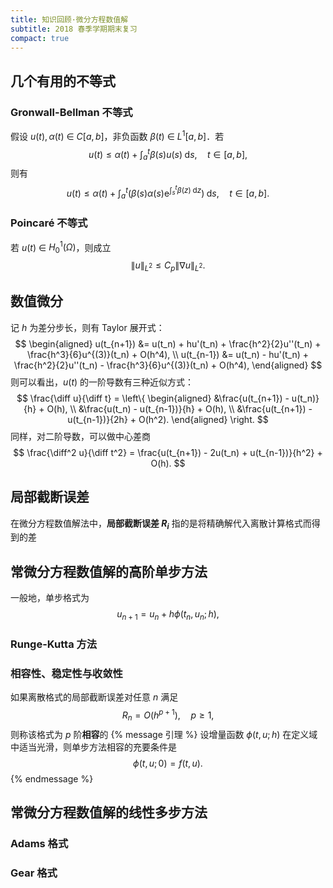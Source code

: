 ```yaml
---
title: 知识回顾·微分方程数值解
subtitle: 2018 春季学期期末复习
compact: true
---
```


## 几个有用的不等式

### Gronwall-Bellman 不等式
假设 $u(t),\, \alpha(t)$ $\in$ $C[a, b]$，非负函数 $\beta(t)$ $\in$ $L^1[a, b]$．若
$$ u(t) \leqslant \alpha(t) + \int_a^t \beta(s) u(s)\; \mathrm{d} s, \quad t \in [a, b], $$
则有
$$ u(t) \leqslant \alpha(t) + \int_a^t \left( \beta(s)\alpha(s)\mathrm{e}^{\int_s^t \beta(z)\; \mathrm{d}z} \right)\; \mathrm{d} s, \quad t \in [a, b]. $$

### Poincaré 不等式
若 $u(t)$ $\in$ $H_0^1(\Omega)$，则成立
$$ \left\|u\right\|_{L^2} \leqslant C_p \left\|\nabla u\right\|_{L^2}. $$

## 数值微分
记 $h$ 为差分步长，则有 Taylor 展开式：
$$
\begin{aligned}
u(t_{n+1}) &= u(t_n) + hu'(t_n) + \frac{h^2}{2}u''(t_n) + \frac{h^3}{6}u^{(3)}(t_n) + O(h^4), \\
u(t_{n-1}) &= u(t_n) - hu'(t_n) + \frac{h^2}{2}u''(t_n) - \frac{h^3}{6}u^{(3)}(t_n) + O(h^4),
\end{aligned}
$$
则可以看出，$u(t)$ 的一阶导数有三种近似方式：
$$
\frac{\diff u}{\diff t} =
\left\{
\begin{aligned}
&\frac{u(t_{n+1}) - u(t_n)}{h} + O(h), \\
&\frac{u(t_n) - u(t_{n-1})}{h} + O(h), \\
&\frac{u(t_{n+1}) - u(t_{n-1})}{2h} + O(h^2).
\end{aligned}
\right.
$$
同样，对二阶导数，可以做中心差商
$$
\frac{\diff^2 u}{\diff t^2} = \frac{u(t_{n+1}) - 2u(t_n) + u(t_{n-1})}{h^2} + O(h).
$$

## 局部截断误差
在微分方程数值解法中，**局部截断误差 $R_i$** 指的是将精确解代入离散计算格式而得到的差

## 常微分方程数值解的高阶单步方法
一般地，单步格式为
$$
u_{n+1} = u_n + h\phi(t_n, u_n; h),
$$

### Runge-Kutta 方法

### 相容性、稳定性与收敛性
如果离散格式的局部截断误差对任意 $n$ 满足
$$ R_n = O(h^{p+1}), \quad p \geqslant 1, $$
则称该格式为 $p$ 阶**相容**的
{% message 引理 %}
设增量函数 $\phi(t, u; h)$ 在定义域中适当光滑，则单步方法相容的充要条件是
$$ \phi(t, u; 0) = f(t, u). $$
{% endmessage %}

## 常微分方程数值解的线性多步方法

### Adams 格式
### Gear 格式
